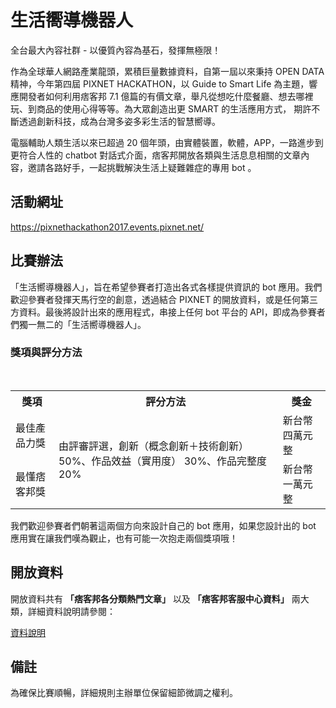 # 生活嚮導機器人

全台最大內容社群 - 以優質內容為基石，發揮無極限！

作為全球華人網路產業龍頭，累積巨量數據資料，自第一屆以來秉持 OPEN DATA 精神，今年第四屆 PIXNET HACKATHON，以 Guide to Smart Life 為主題，響應開發者如何利用痞客邦 7.1 億篇的有價文章，舉凡從想吃什麼餐廳、想去哪裡玩、到商品的使用心得等等。為大眾創造出更 SMART 的生活應用方式， 期許不斷透過創新科技，成為台灣多姿多彩生活的智慧嚮導。

電腦輔助人類生活以來已超過 20 個年頭，由實體裝置，軟體，APP，一路進步到更符合人性的 chatbot 對話式介面，痞客邦開放各類與生活息息相關的文章內容，邀請各路好手，一起挑戰解決生活上疑難雜症的專用 bot 。

## 活動網址

https://pixnethackathon2017.events.pixnet.net/

## 比賽辦法

「生活嚮導機器人」，旨在希望參賽者打造出各式各樣提供資訊的 bot 應用。我們歡迎參賽者發揮天馬行空的創意，透過結合 PIXNET 的開放資料，或是任何第三方資料。最後將設計出來的應用程式，串接上任何 bot 平台的 API，即成為參賽者們獨一無二的「生活嚮導機器人」。

### 獎項與評分方法

<table class="tg">
  <tr>
    <th class="tg-s6z2">獎項</th>
    <th class="tg-s6z2">評分方法</th>
    <th class="tg-s6z2">獎金</th>
  </tr>
  <tr>
    <td class="tg-s6z2">最佳產品力獎</td>
    <td class="tg-s6z2" rowspan="2">由評審評選，創新（概念創新＋技術創新） 50%、作品效益（實用度） 30%、作品完整度 20%</td>
    <td class="tg-s6z2">新台幣四萬元整</td>
  </tr>
  <tr>
    <td class="tg-s6z2">最懂痞客邦獎</td>
    <td class="tg-s6z2">新台幣一萬元整</td>
  </tr>
</table>

我們歡迎參賽者們朝著這兩個方向來設計自己的 bot 應用，如果您設計出的 bot 應用實在讓我們嘆為觀止，也有可能一次抱走兩個獎項哦！

## 開放資料

開放資料共有 **「痞客邦各分類熱門文章」** 以及 **「痞客邦客服中心資料」** 兩大類，詳細資料說明請參閱：

 [資料說明](https://github.com/pixnet/2017-pixnet-hackathon-TaskOrientedBot/blob/master/opendata.md)



## 備註

為確保比賽順暢，詳細規則主辦單位保留細節微調之權利。
